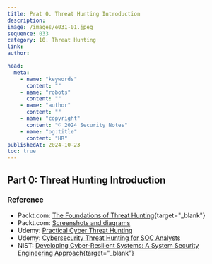 ```yaml
---
title: Prat 0. Threat Hunting Introduction
description:
image: /images/e031-01.jpeg
sequence: 033
category: 10. Threat Hunting
link:
author:

head:
  meta:
    - name: "keywords"
      content: ""
    - name: "robots"
      content: ""
    - name: "author"
      content: ""
    - name: "copyright"
      content: "© 2024 Security Notes"
    - name: "og:title"
      content: "HR"
publishedAt: 2024-10-23
toc: true
---
```


## Part 0: Threat Hunting Introduction

### Reference

- Packt.com: [The Foundations of Threat Hunting](/files/THU-001-THE_FOUNDATIONS_OF_THREAT_HUNTING.pdf){target="\_blank"}
- Packt.com: <a href="https://static.packt-cdn.com/
  downloads/9781803242996_ColorImages.pdf">Screenshots and diagrams</a>
- Udemy: <a href="https://www.udemy.com/course/practical-threat-hunting/?couponCode=MTST7102224B2">Practical Cyber Threat Hunting</a>
- Udemy: <a href="https://www.udemy.com/course/cybersecurity-threat-hunting-for-soc-analysts/?couponCode=MTST7102224B2">Cybersecurity Threat Hunting for SOC Analysts</a>
- NIST: [Developing Cyber-Resilient Systems: A System Security Engineering Approach](/files/THU-001-NIST.SP.800-160v2r1.pdf){target="\_blank"}
